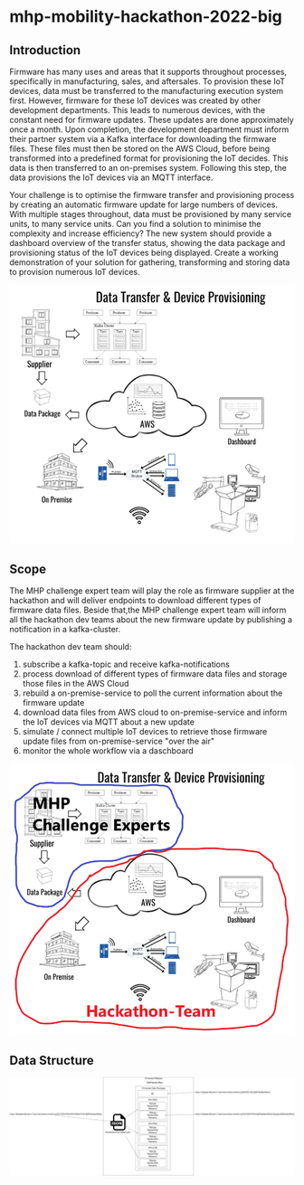 # mhp-mobility-hackathon-2022-big

## Introduction
Firmware has many uses and areas that it supports throughout processes, specifically in manufacturing, sales,
and aftersales. To provision these IoT devices, data must be transferred to the manufacturing execution system
first. However, firmware for these IoT devices was created by other development departments. This leads to
numerous devices, with the constant need for firmware updates. These updates are done approximately once a
month. Upon completion, the development department must inform their partner system via a Kafka interface
for downloading the firmware files. These files must then be stored on the AWS Cloud, before being transformed
into a predefined format for provisioning the IoT decides. This data is then transferred to an on-premises system.
Following this step, the data provisions the IoT devices via an MQTT interface.

Your challenge is to optimise the firmware transfer and provisioning process by creating an automatic firmware
update for large numbers of devices. With multiple stages throughout, data must be provisioned by many service
units, to many service units. Can you find a solution to minimise the complexity and increase efficiency? The new
system should provide a dashboard overview of the transfer status, showing the data package and provisioning
status of the IoT devices being displayed. Create a working demonstration of your solution for gathering, transforming and storing data to provision numerous IoT devices.

![image info](./pictures/bigpicture.png)

## Scope
The MHP challenge expert team will play the role as firmware supplier at the hackathon and will deliver endpoints to download different types of firmware data files. Beside that,the MHP challenge expert team will inform all the hackathon dev teams about the new firmware update by publishing a notification in a kafka-cluster.

The hackathon dev team should:

1. subscribe a kafka-topic and receive kafka-notifications
2. process download of different types of firmware data files and storage those files in the AWS Cloud
3. rebuild a on-premise-service to poll the current information about the firmware update
4. download data files from AWS cloud to on-premise-service and inform the IoT devices via MQTT about a new update
5. simulate / connect multiple IoT devices to retrieve those firmware update files from on-premise-service "over the air"
6. monitor the whole workflow via a daschboard

![image info](./pictures/scope.png)

## Data Structure

![image info](./pictures/fw.png)
